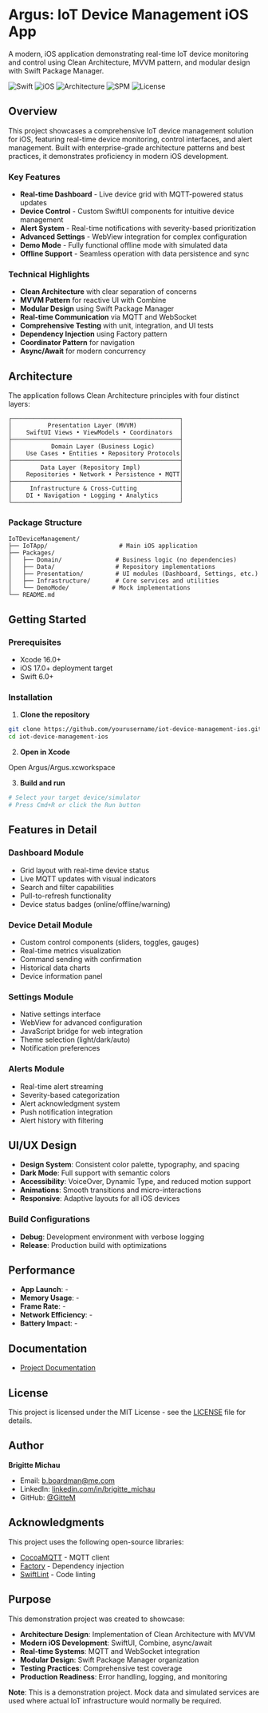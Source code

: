 # Argus: IoT Device Management iOS App

A modern, iOS application demonstrating real-time IoT device monitoring and control using Clean Architecture, MVVM pattern, and modular design with Swift Package Manager.

![Swift](https://img.shields.io/badge/Swift-5.9-orange.svg)
![iOS](https://img.shields.io/badge/iOS-16.0%2B-blue.svg)
![Architecture](https://img.shields.io/badge/Architecture-Clean%20+%20MVVM-green.svg)
![SPM](https://img.shields.io/badge/SPM-Modular-red.svg)
![License](https://img.shields.io/badge/License-MIT-yellow.svg)

## Overview

This project showcases a comprehensive IoT device management solution for iOS, featuring real-time device monitoring, control interfaces, and alert management. Built with enterprise-grade architecture patterns and best practices, it demonstrates proficiency in modern iOS development.

### Key Features

- **Real-time Dashboard** - Live device grid with MQTT-powered status updates
- **Device Control** - Custom SwiftUI components for intuitive device management
- **Alert System** - Real-time notifications with severity-based prioritization
- **Advanced Settings** - WebView integration for complex configuration
- **Demo Mode** - Fully functional offline mode with simulated data
- **Offline Support** - Seamless operation with data persistence and sync

### Technical Highlights

- **Clean Architecture** with clear separation of concerns
- **MVVM Pattern** for reactive UI with Combine
- **Modular Design** using Swift Package Manager
- **Real-time Communication** via MQTT and WebSocket
- **Comprehensive Testing** with unit, integration, and UI tests
- **Dependency Injection** using Factory pattern
- **Coordinator Pattern** for navigation
- **Async/Await** for modern concurrency

## Architecture

The application follows Clean Architecture principles with four distinct layers:

```
┌───────────────────────────────────────────────┐
│          Presentation Layer (MVVM)            │
│    SwiftUI Views • ViewModels • Coordinators  │
├───────────────────────────────────────────────┤
│           Domain Layer (Business Logic)       │
│    Use Cases • Entities • Repository Protocols│
├───────────────────────────────────────────────┤
│        Data Layer (Repository Impl)           │
│    Repositories • Network • Persistence • MQTT│
├───────────────────────────────────────────────┤
│     Infrastructure & Cross-Cutting            │
│    DI • Navigation • Logging • Analytics      │
└───────────────────────────────────────────────┘
```

### Package Structure

```
IoTDeviceManagement/
├── IoTApp/                    # Main iOS application
├── Packages/
│   ├── Domain/               # Business logic (no dependencies)
│   ├── Data/                 # Repository implementations
│   ├── Presentation/         # UI modules (Dashboard, Settings, etc.)
│   ├── Infrastructure/       # Core services and utilities
│   └── DemoMode/            # Mock implementations
└── README.md
```

## Getting Started

### Prerequisites

- Xcode 16.0+
- iOS 17.0+ deployment target
- Swift 6.0+

### Installation

1. **Clone the repository**
```bash
git clone https://github.com/yourusername/iot-device-management-ios.git
cd iot-device-management-ios
```

2. **Open in Xcode**

Open Argus/Argus.xcworkspace

3. **Build and run**
```bash
# Select your target device/simulator
# Press Cmd+R or click the Run button
```

## Features in Detail

### Dashboard Module
- Grid layout with real-time device status
- Live MQTT updates with visual indicators
- Search and filter capabilities
- Pull-to-refresh functionality
- Device status badges (online/offline/warning)

### Device Detail Module
- Custom control components (sliders, toggles, gauges)
- Real-time metrics visualization
- Command sending with confirmation
- Historical data charts
- Device information panel

### Settings Module
- Native settings interface
- WebView for advanced configuration
- JavaScript bridge for web integration
- Theme selection (light/dark/auto)
- Notification preferences

### Alerts Module
- Real-time alert streaming
- Severity-based categorization
- Alert acknowledgment system
- Push notification integration
- Alert history with filtering


## UI/UX Design

- **Design System**: Consistent color palette, typography, and spacing
- **Dark Mode**: Full support with semantic colors
- **Accessibility**: VoiceOver, Dynamic Type, and reduced motion support
- **Animations**: Smooth transitions and micro-interactions
- **Responsive**: Adaptive layouts for all iOS devices

### Build Configurations

- **Debug**: Development environment with verbose logging
- **Release**: Production build with optimizations

## Performance

- **App Launch**: -
- **Memory Usage**: -
- **Frame Rate**: -
- **Network Efficiency**: -
- **Battery Impact**: -

## Documentation

- [Project Documentation](https://app.clickup.com/90151482241/v/dc/2kyq4ww1-695)

## License

This project is licensed under the MIT License - see the [LICENSE](LICENSE) file for details.

## Author

**Brigitte Michau**

- Email: b.boardman@me.com
- LinkedIn: [linkedin.com/in/brigitte_michau](https://www.linkedin.com/in/brigitte-michau/)
- GitHub: [@GitteM](https://github.com/GitteM)

## Acknowledgments

This project uses the following open-source libraries:

- [CocoaMQTT](https://github.com/emqx/CocoaMQTT) - MQTT client
- [Factory](https://github.com/hmlongco/Factory) - Dependency injection
- [SwiftLint](https://github.com/realm/SwiftLint) - Code linting

## Purpose

This demonstration project was created to showcase:

- **Architecture Design**: Implementation of Clean Architecture with MVVM
- **Modern iOS Development**: SwiftUI, Combine, async/await
- **Real-time Systems**: MQTT and WebSocket integration
- **Modular Design**: Swift Package Manager organization
- **Testing Practices**: Comprehensive test coverage
- **Production Readiness**: Error handling, logging, and monitoring

**Note**: This is a demonstration project. Mock data and simulated services are used where actual IoT infrastructure would normally be required.

